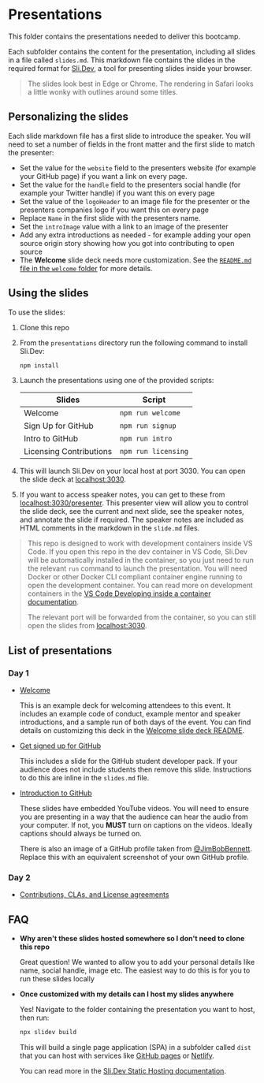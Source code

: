 # Presentations

This folder contains the presentations needed to deliver this bootcamp.

Each subfolder contains the content for the presentation, including all slides in a file called `slides.md`. This markdown file contains the slides in the required format for [Sli.Dev](https://sli.dev), a tool for presenting slides inside your browser.

> The slides look best in Edge or Chrome. The rendering in Safari looks a little wonky with outlines around some titles.

## Personalizing the slides

Each slide markdown file has a first slide to introduce the speaker. You will need to set a number of fields in the front matter and the first slide to match the presenter:

* Set the value for the `website` field to the presenters website (for example your GitHub page) if you want a link on every page.
* Set the value for the `handle` field to the presenters social handle (for example your Twitter handle) if you want this on every page
* Set the value of the `logoHeader` to an image file for the presenter or the presenters companies logo if you want this on every page
* Replace `Name` in the first slide with the presenters name.
* Set the `introImage` value with a link to an image of the presenter
* Add any extra introductions as needed - for example adding your open source origin story showing how you got into contributing to open source
* The **Welcome** slide deck needs more customization. See the [`README.md` file in the `welcome` folder](./welcome/README.md) for more details.

## Using the slides

To use the slides:

1. Clone this repo

1. From the `presentations` directory run the following command to install Sli.Dev:

    ```bash
    npm install
    ```

1. Launch the presentations using one of the provided scripts:

    | Slides                  | Script              |
    | ----------------------- | ------------------- |
    | Welcome                 | `npm run welcome`   |
    | Sign Up for GitHub      | `npm run signup`    |
    | Intro to GitHub         | `npm run intro`     |
    | Licensing Contributions | `npm run licensing` |

2. This will launch Sli.Dev on your local host at port 3030. You can open the slide deck at [localhost:3030](http://localhost:3030).

3. If you want to access speaker notes, you can get to these from [localhost:3030/presenter](http://localhost:3030/presenter/). This presenter view will allow you to control the slide deck, see the current and next slide, see the speaker notes, and annotate the slide if required. The speaker notes are included as HTML comments in the markdown in the `slide.md` files.

> This repo is designed to work with development containers inside VS Code. If you open this repo in the dev container in VS Code, Sli.Dev will be automatically installed in the container, so you just need to run the relevant `run` command to launch the presentation. You will need Docker or other Docker CLI compliant container engine running to open the development container. You can read more on development containers in the [VS Code Developing inside a container documentation](https://code.visualstudio.com/docs/devcontainers/containers).
>
> The relevant port will be forwarded from the container, so you can still open the slides from [localhost:3030](http://localhost:3030).

## List of presentations

### Day 1

* [Welcome](./welcome/)

    This is an example deck for welcoming attendees to this event. It includes an example code of conduct, example mentor and speaker introductions, and a sample run of both days of the event. You can find details on customizing this deck in the [Welcome slide deck README](./welcome/README.md).

* [Get signed up for GitHub](./get-signed-up-with-github/)

    This includes a slide for the GitHub student developer pack. If your audience does not include students then remove this slide. Instructions to do this are inline in the `slides.md` file.

* [Introduction to GitHub](./intro-to-github/)

    These slides have embedded YouTube videos. You will need to ensure you are presenting in a way that the audience can hear the audio from your computer. If not, you **MUST** turn on captions on the videos. Ideally captions should always be turned on.

    There is also an image of a GitHub profile taken from [@JimBobBennett](https://github.com/JimBobBennett). Replace this with an equivalent screenshot of your own GitHub profile.

### Day 2

* [Contributions, CLAs, and License agreements](./contributions-licensing/)

## FAQ

* **Why aren't these slides hosted somewhere so I don't need to clone this repo**

    Great question! We wanted to allow you to add your personal details like name, social handle, image etc. The easiest way to do this is for you to run these slides locally

* **Once customized with my details can I host my slides anywhere**

    Yes! Navigate to the folder containing the presentation you want to host, then run:

    ```bash
    npx slidev build
    ```

    This will build a single page application (SPA) in a subfolder called `dist` that you can host with services like [GitHub pages](https://pages.github.com) or [Netlify](https://www.netlify.com).

    You can read more in the [Sli.Dev Static Hosting documentation](https://sli.dev/guide/hosting.html).

